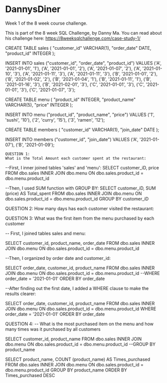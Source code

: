 # DannysDiner
Week 1 of the 8 week course challenge.

This is part of the 8 week SQL Challenge, by Danny Ma. You can read about his challenge here: https://8weeksqlchallenge.com/case-study-1/

CREATE TABLE sales (
  "customer_id" VARCHAR(1),
  "order_date" DATE,
  "product_id" INTEGER
);

INSERT INTO sales
  ("customer_id", "order_date", "product_id")
VALUES
  ('A', '2021-01-01', '1'),
  ('A', '2021-01-01', '2'),
  ('A', '2021-01-07', '2'),
  ('A', '2021-01-10', '3'),
  ('A', '2021-01-11', '3'),
  ('A', '2021-01-11', '3'),
  ('B', '2021-01-01', '2'),
  ('B', '2021-01-02', '2'),
  ('B', '2021-01-04', '1'),
  ('B', '2021-01-11', '1'),
  ('B', '2021-01-16', '3'),
  ('B', '2021-02-01', '3'),
  ('C', '2021-01-01', '3'),
  ('C', '2021-01-01', '3'),
  ('C', '2021-01-07', '3');
 

CREATE TABLE menu (
  "product_id" INTEGER,
  "product_name" VARCHAR(5),
  "price" INTEGER
);

INSERT INTO menu
  ("product_id", "product_name", "price")
VALUES
  ('1', 'sushi', '10'),
  ('2', 'curry', '15'),
  ('3', 'ramen', '12');
  

CREATE TABLE members (
  "customer_id" VARCHAR(1),
  "join_date" DATE
);

INSERT INTO members
  ("customer_id", "join_date")
VALUES
  ('A', '2021-01-07'),
  ('B', '2021-01-09');
  
  
    QUESTION 1:
    What is the Total Amount each customer spent at the restaurant:

--First, I inner joined tables 'sales' and 'menu':
SELECT customer_iD, price
FROM dbo.sales
INNER JOIN dbo.menu 
ON dbo.sales.product_id = dbo.menu.product_id

--Then, I used SUM function with GROUP BY:
SELECT customer_iD, SUM (price) AS Total_spent 
FROM dbo.sales
INNER JOIN dbo.menu 
ON dbo.sales.product_id = dbo.menu.product_id 
GROUP BY customer_iD
    
  
  
QUESTION 2:
How many days has each customer visited the restaurant:


  
  
  QUESTION 3:
  What was the first item from the menu purchased by each customer

  -- First, I joined tables sales and menu:

  SELECT customer_id, product_name, order_date
  FROM dbo.sales
  INNER JOIN dbo.menu
  ON dbo.sales.product_id = dbo.menu.product_id

  --Then, I organized by order date and customer_id:

  SELECT order_date, customer_id, product_name 
  FROM dbo.sales
  INNER JOIN dbo.menu
  ON dbo.sales.product_id = dbo.menu.product_id
  --WHERE order_date = '2021-01-01'
  ORDER BY order_date 

  --After finding out the first date, I added a WHERE clause to make the results clearer:

  SELECT order_date, customer_id, product_name 
  FROM dbo.sales
  INNER JOIN dbo.menu
  ON dbo.sales.product_id = dbo.menu.product_id
  WHERE order_date = '2021-01-01'
  ORDER BY order_date
  
  
  
  QUESTION 4:
  -- What is the most purchased item on the menu and how many times was it purchased by all customers

  SELECT customer_id, product_name
  FROM dbo.sales
  INNER JOIN dbo.menu
  ON dbo.sales.product_id = dbo.menu.product_id
  --GROUP BY product_name

  SELECT product_name, COUNT (product_name) AS Times_purchased
  FROM dbo.sales
  INNER JOIN dbo.menu
  ON dbo.sales.product_id = dbo.menu.product_id
  GROUP BY product_name
  ORDER BY Times_purchased DESC
  
  
  
  
  
  
  
  
  
  

  
